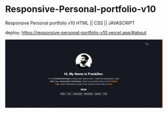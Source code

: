 # Responsive-Personal-portfolio-v10
Responsive Personal portfolio v10 HTML || CSS || JAVASCRIPT

deploy: https://responsive-personal-portfolio-v10.vercel.app/#about

<img src=background.gif>